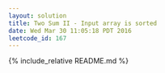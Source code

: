 ```yaml
---
layout: solution
title: Two Sum II - Input array is sorted
date: Wed Mar 30 11:05:18 PDT 2016
leetcode_id: 167
---
```

{% include_relative README.md %}
